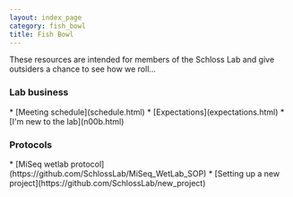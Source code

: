 ```yaml
---
layout: index_page
category: fish_bowl
title: Fish Bowl
---
```


These resources are intended for members of the Schloss Lab and give outsiders a chance to see how we roll...

<h3>Lab business</h3>
* [Meeting schedule](schedule.html)
* [Expectations](expectations.html)
* [I'm new to the lab](n00b.html)

<h3>Protocols</h3>
* [MiSeq wetlab protocol](https://github.com/SchlossLab/MiSeq_WetLab_SOP)
* [Setting up a new project](https://github.com/SchlossLab/new_project)
